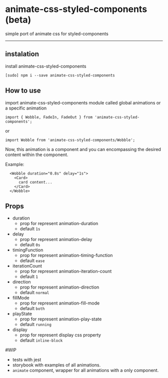 # animate-css-styled-components (beta)

simple port of animate css for styled-components

----------

## instalation

install animate-css-styled-components

```
[sudo] npm i --save animate-css-styled-components
```

## How to use

import animate-css-styled-components module called global animations or a specific animation

```
import { Wobble, FadeIn, FadeOut } from 'animate-css-styled-components';
```

or

```
import Wobble from 'animate-css-styled-components/Wobble';
```

Now, this animation is a component and you can encompassing the desired content within the component.

Example:

```
  <Wobble duration="0.8s" delay="1s">
    <Card>
      card content...
    </Card>
  </Wobble>
```

## Props

 - duration
	 - prop for represent animation-duration
	 - default `1s`
 - delay
	 - prop for represent animation-delay
	 - default `0s`
 - timingFunction
	 - prop for represent  animation-timing-function
	 - default `ease`
 - iterationCount
	 - prop for represent animation-iteration-count
	 - default `1`
 - direction
	 - prop for represent animation-direction
	 - default `normal`
 - fillMode
	 - prop for represent animation-fill-mode
	 - default `both`
 - playState
	 - prop for represent animation-play-state
	 - default `running`
 - display
	 - prop for represent display css property
	 - default `inline-block`


#WIP
 - tests with jest
 - storybook with examples of all animations.
 - `animate` component, wrapper for all animations with a only component.
